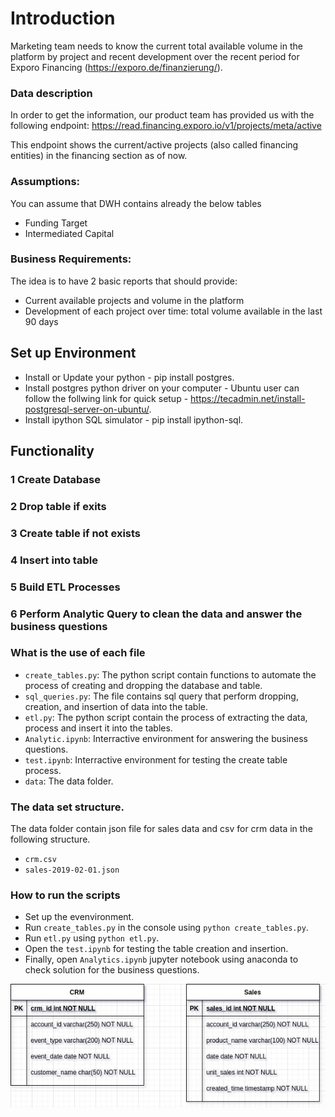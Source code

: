 #	Introduction          
Marketing team needs to know the current total available volume in the platform by project and recent development over the recent period for Exporo Financing (https://exporo.de/finanzierung/).
### Data description
In order to get the information, our product team has provided us with the following endpoint: https://read.financing.exporo.io/v1/projects/meta/active

This endpoint shows the current/active projects (also called financing entities) in the financing section as of now. 

###	Assumptions:
You can assume that DWH contains already the below tables
*	Funding Target
*	Intermediated Capital

### Business Requirements:
The idea is to have 2 basic reports that should provide:
*	Current available projects and volume in the platform
*	Development of each project over time: total volume available in the last 90 days

## Set up Environment
*   Install or Update your python - pip install postgres.
*   Install postgres python driver on your computer - Ubuntu user can follow the follwing link for quick setup - https://tecadmin.net/install-postgresql-server-on-ubuntu/.
*   Install ipython SQL simulator - pip install ipython-sql.

##  Functionality
### 1   Create Database
### 2   Drop table if exits
### 3   Create table if not exists
### 4   Insert into table
### 5   Build ETL Processes
### 6   Perform Analytic Query to clean the data and answer the business questions


### What is the use of each file
*   `create_tables.py`: The python script contain functions to automate the process of creating and dropping the database and table.
*   `sql_queries.py`: The file contains sql query that perform dropping, creation, and insertion of data into the table. 
*   `etl.py`: The python script contain the process of extracting the data, process and insert it into the tables.
*   `Analytic.ipynb`: Interractive environment for answering the business questions.
*   `test.ipynb`: Interractive environment for testing the create table process.
*   `data`:  The data folder.

### The data set structure.
The data folder contain json file for sales data and csv for crm data in the following structure.
*   `crm.csv`
*   `sales-2019-02-01.json`

### How to run the scripts
*   Set up the evenvironment.
*   Run `create_tables.py` in the console using `python create_tables.py`.
*   Run `etl.py` using `python etl.py`.
*	Open the `test.ipynb` for testing the table creation and insertion.
*   Finally, open `Analytics.ipynb` jupyter notebook using anaconda to check solution for the business questions.

![alt text](https://github.com/JohnOMDev/data-engineering-projects/blob/main/creating_timeseries_etl/images/bayer.jpg?raw=true)